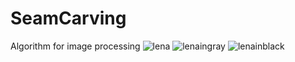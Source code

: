 # SeamCarving
Algorithm for image processing
![lena](https://cloud.githubusercontent.com/assets/9945039/24169613/d7918250-0e86-11e7-8d88-042d8a82261e.jpg)
![lenaingray](https://cloud.githubusercontent.com/assets/9945039/24170027/21f68b3c-0e88-11e7-93ec-c100b8a0c1f4.jpg)
![lenainblack](https://cloud.githubusercontent.com/assets/9945039/24170207/ca0f16cc-0e88-11e7-9fa0-35d2490a0e2f.jpg)
